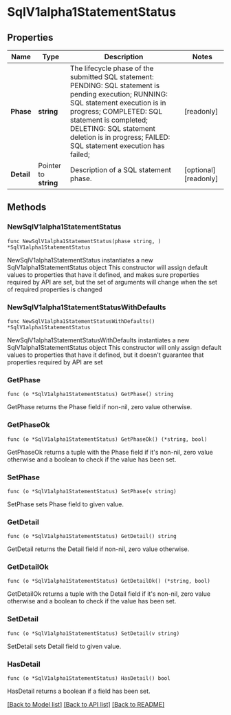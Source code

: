 # SqlV1alpha1StatementStatus

## Properties

Name | Type | Description | Notes
------------ | ------------- | ------------- | -------------
**Phase** | **string** | The lifecycle phase of the submitted SQL statement: PENDING: SQL statement is pending execution; RUNNING: SQL statement execution is in progress; COMPLETED: SQL statement is completed; DELETING: SQL statement deletion is in progress; FAILED: SQL statement execution has failed;  | [readonly] 
**Detail** | Pointer to **string** | Description of a SQL statement phase. | [optional] [readonly] 

## Methods

### NewSqlV1alpha1StatementStatus

`func NewSqlV1alpha1StatementStatus(phase string, ) *SqlV1alpha1StatementStatus`

NewSqlV1alpha1StatementStatus instantiates a new SqlV1alpha1StatementStatus object
This constructor will assign default values to properties that have it defined,
and makes sure properties required by API are set, but the set of arguments
will change when the set of required properties is changed

### NewSqlV1alpha1StatementStatusWithDefaults

`func NewSqlV1alpha1StatementStatusWithDefaults() *SqlV1alpha1StatementStatus`

NewSqlV1alpha1StatementStatusWithDefaults instantiates a new SqlV1alpha1StatementStatus object
This constructor will only assign default values to properties that have it defined,
but it doesn't guarantee that properties required by API are set

### GetPhase

`func (o *SqlV1alpha1StatementStatus) GetPhase() string`

GetPhase returns the Phase field if non-nil, zero value otherwise.

### GetPhaseOk

`func (o *SqlV1alpha1StatementStatus) GetPhaseOk() (*string, bool)`

GetPhaseOk returns a tuple with the Phase field if it's non-nil, zero value otherwise
and a boolean to check if the value has been set.

### SetPhase

`func (o *SqlV1alpha1StatementStatus) SetPhase(v string)`

SetPhase sets Phase field to given value.


### GetDetail

`func (o *SqlV1alpha1StatementStatus) GetDetail() string`

GetDetail returns the Detail field if non-nil, zero value otherwise.

### GetDetailOk

`func (o *SqlV1alpha1StatementStatus) GetDetailOk() (*string, bool)`

GetDetailOk returns a tuple with the Detail field if it's non-nil, zero value otherwise
and a boolean to check if the value has been set.

### SetDetail

`func (o *SqlV1alpha1StatementStatus) SetDetail(v string)`

SetDetail sets Detail field to given value.

### HasDetail

`func (o *SqlV1alpha1StatementStatus) HasDetail() bool`

HasDetail returns a boolean if a field has been set.


[[Back to Model list]](../README.md#documentation-for-models) [[Back to API list]](../README.md#documentation-for-api-endpoints) [[Back to README]](../README.md)


